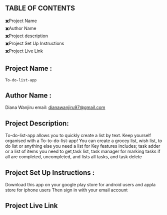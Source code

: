 

## TABLE OF CONTENTS
✖️Project Name <br>
✖️Author Name <br>
✖️Project description<br>
✖️Project Set Up Instructions<br>
✖️Project Live Link<br>


   ## Project Name :
 
    To-do-list-app
    
    
   ## Author Name :
   Diana Wanjiru
   email: dianawanjiru97@gmail.com
   
   ## Project Description:
   To-do-list-app allows you to quickly create a list by text.
   Keep yourself organised with a To-to-do-list-app! You can create a grocey list, wish list, to do list or anything else you need a list for
   Key features includes;
   task adder or a list of items you need to get,task list, task manager for marking tasks if all are completed, uncompleted, and lists all tasks, and task     delete
   
   ## Project Set Up Instructions :
   Download this app on your google play store for android users and appla store for iphone users
   Then sign in with your email account
   
   ## Project Live Link
   
   
   
   
   
   
   
